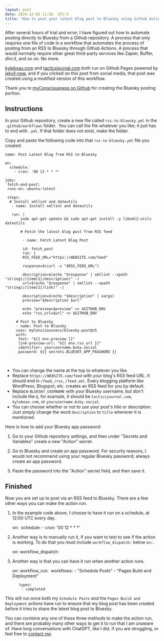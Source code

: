 ```yaml
---
layout: post
date: 2024-12-02 11:56  UTC-5
title: "How to post your latest blog post to Bluesky using Github Actions and an RSS feed"
---
```


After several hours of trial and error, I have figured out how to automate posting directly to Bluesky from a Github repository. A process that only requires one file of code in a workflow that automates the process of posting from an RSS to Bluesky through Github Actions. A process that would normally require other great third-party services like Zapier, Buffer, dlvr.it, and so on. No more.

[kyleboas.com](https://kyleboas.com) and [tacticsjournal.com](https://tacticsjournal.com) both run on Github Pages powered by [jekyll-now](https://github.com/barryclark/jekyll-now), and if you clicked on this post from social media, that post was created using a modified version of this workflow.

Thank you to [myConsciousness on Github](https://github.com/myConsciousness/bluesky-post) for creating the Bluesky posting portion.

## Instructions

In your Github repository, create a new file called `rss-to-bluesky.yml` in the `.github/workflows` folder.  You can call the file whatever you like; it just has to end with `.yml`. If that folder does not exist, make the folder.

Copy and paste the following code into that `rss-to-bluesky.yml` file you created:

    name: Post Latest Blog from RSS to Bluesky
    
    on: 
      schedule:
        - cron: '00 12 * * *'
    
    jobs:
     fetch-and-post:
     runs-on: ubuntu-latest
     
     steps:
      # Install xmllint and dateutils
       - name: Install xmllint and dateutils
       
       run: |
           sudo apt-get update && sudo apt-get install -y libxml2-utils dateutils
           
           # Fetch the latest blog post from RSS feed
           
            - name: Fetch Latest Blog Post
            
            id: fetch_post
            run: |
            RSS_FEED_URL="https://WEBSITE.com/feed"
            
            response=$(curl -s "$RSS_FEED_URL")
            
            description=$(echo "$response" | xmllint --xpath "string(//item[1]/description)" -)
            url=$(echo "$response" | xmllint --xpath "string(//item[1]/link)" -)
            
            description=$(echo "$description" | xargs)
            preview="$description $url"
            
            echo "preview=$preview" >> $GITHUB_ENV
            echo "rss_url=$url" >> $GITHUB_ENV
            
         # Post to Bluesky
         - name: Post to Bluesky
         uses: myConsciousness/bluesky-post@v5
         with:
          text: "${{ env.preview }}"
          link-preview-url: "${{ env.rss_url }}"
          identifier: yourusername.bsky.social
          password: ${{ secrets.BLUESKY_APP_PASSWORD }}
      
* You can change the name at the top to whatever you like. 
* Replace `https://WEBSITE.com/feed` with your blog's RSS feed URL. It should end in `/feed`, `/rss`, `/feed.xml`. Every blogging platform like WordPress, Blogspot, etc. creates an RSS feed for you by default.
* Replace `BLUESKY_USERNAME` with your Bluesky username, but don't include the `@`, for example, it should be `tacticsjournal.com`, `kyleboas.com`, or `yourusername.bsky.social`.
* You can choose whether or not to use your post's title or description. Just simply change the word `description` to `title` wherever it is mentioned.

Here is how to add your Bluesky app password:

1) Go to your Github repository settings, and then under "Secrets and Variables" create a new "Action" secret.

2) Go to Bluesky and create an app password. For security reasons, I would not recommend using your regular Bluesky password; always create an app password.

3) Paste the password into the "Action" secret field, and then save it.

## Finished 

Now you are set up to post via an RSS feed to Bluesky. There are a few other ways you can make the action run.

1) In the example code above, I choose to have it run on a schedule, at 12:00 UTC every day.

      on: 
       schedule:
        - cron: '00 12 * * *'

2) Another way is to manually run it, if you want to test to see if the action is working. To do that you must include `workflow_dispatch:` below `on:`.

      on:
       workflow_dispatch:

3) Another way is that you can have it run when another action runs.

      on:
       workflow_run:
         workflows:
          - "Schedule Posts"
          - "Pages Build and Deployment"
          
          types:
           - completed

This will run once both my `Schedule Posts` and the `Pages Build and Deployment` actions have run to ensure that my blog post has been created before it tries to share the latest blog post to Bluesky.

You can combine any one of these three methods to make the action run, and there are probably many other ways to get it to run that I am unaware of. Have long conversations with ChatGPT, like I did, if you are struggling, or feel free to [contact me](https://kyleboas.com/contact/).